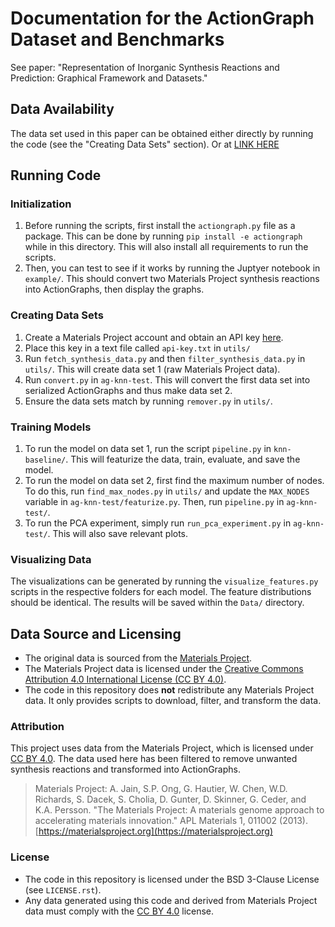 # Documentation for the ActionGraph Dataset and Benchmarks

See paper: "Representation of Inorganic Synthesis Reactions and Prediction: Graphical Framework and Datasets."

## Data Availability

The data set used in this paper can be obtained either directly by running the code (see the "Creating Data Sets" section). Or at [LINK HERE]()

## Running Code

### Initialization

1. Before running the scripts, first install the `actiongraph.py` file as a
   package. This can be done by running `pip install -e actiongraph` while in
   this directory. This will also install all requirements to run the scripts.
2. Then, you can test to see if it works by running the Juptyer notebook in
   `example/`. This should convert two Materials Project synthesis reactions into
   ActionGraphs, then display the graphs.

### Creating Data Sets

1. Create a Materials Project account and obtain an API key [here](https://next-gen.materialsproject.org/api).
2. Place this key in a text file called `api-key.txt` in `utils/`
3. Run `fetch_synthesis_data.py` and then `filter_synthesis_data.py` in
   `utils/`. This will create data set 1 (raw Materials Project data).
4. Run `convert.py` in `ag-knn-test`. This will convert the first data set
   into serialized ActionGraphs and thus make data set 2.
5. Ensure the data sets match by running `remover.py` in `utils/`.

### Training Models

1. To run the model on data set 1, run the script `pipeline.py`
   in `knn-baseline/`. This will featurize the data, train, evaluate, and save
   the model.
2. To run the model on data set 2, first find the maximum number of nodes. To
   do this, run `find_max_nodes.py` in `utils/` and update the `MAX_NODES`
   variable in `ag-knn-test/featurize.py`. Then, run `pipeline.py` in
   `ag-knn-test/`.
3. To run the PCA experiment, simply run `run_pca_experiment.py` in
   `ag-knn-test/`. This will also save relevant plots.

### Visualizing Data

The visualizations can be generated by running the `visualize_features.py`
scripts in the respective folders for each model. The feature distributions
should be identical. The results will be saved within the `Data/` directory.

## Data Source and Licensing

- The original data is sourced from the [Materials Project](https://materialsproject.org).
- The Materials Project data is licensed under the [Creative Commons Attribution 4.0 International License (CC BY 4.0)](https://creativecommons.org/licenses/by/4.0/).
- The code in this repository does **not** redistribute any Materials Project data. It only provides scripts to download, filter, and transform the data.

### Attribution

This project uses data from the Materials Project, which is licensed under [CC BY 4.0](https://creativecommons.org/licenses/by/4.0/).
The data used here has been filtered to remove unwanted synthesis reactions and transformed into ActionGraphs.

> Materials Project: A. Jain, S.P. Ong, G. Hautier, W. Chen, W.D. Richards, S. Dacek, S. Cholia, D. Gunter, D. Skinner, G. Ceder, and K.A. Persson. "The Materials Project: A materials genome approach to accelerating materials innovation." APL Materials 1, 011002 (2013). [https://materialsproject.org](https://materialsproject.org)

### License

- The code in this repository is licensed under the BSD 3-Clause License (see `LICENSE.rst`).
- Any data generated using this code and derived from Materials Project data must comply with the [CC BY 4.0](https://creativecommons.org/licenses/by/4.0/) license.
